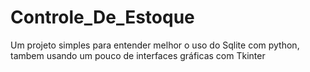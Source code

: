 # Controle_De_Estoque
Um projeto simples para entender melhor o uso do Sqlite com python, tambem usando um pouco de interfaces gráficas com Tkinter
